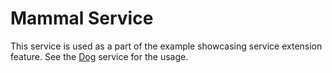 # Mammal Service

This service is used as a part of the example showcasing service extension feature.
See the [Dog](/examples/demo/app/src/dog/) service for the usage.
